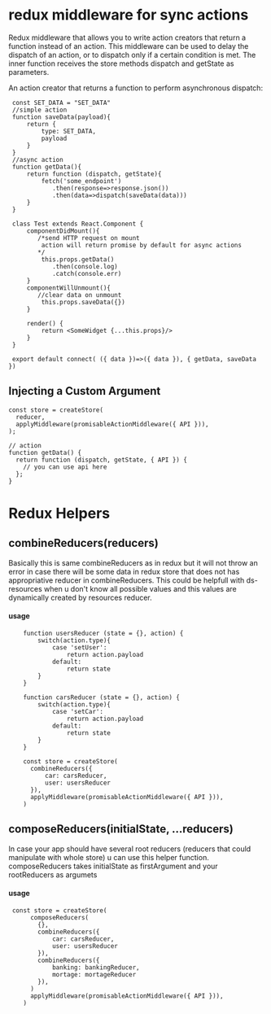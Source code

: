 # redux  middleware for sync actions

Redux middleware that allows you to write action creators that return a function instead of an action. This middleware can be used to delay the dispatch of an action, or to dispatch only if a certain condition is met. The inner function receives the store methods dispatch and getState as parameters.

An action creator that returns a function to perform asynchronous dispatch:

```
 const SET_DATA = "SET_DATA"
 //simple action
 function saveData(payload){
     return {
         type: SET_DATA,
         payload
     }
 }
 //async action
 function getData(){
     return function (dispatch, getState){
         fetch('some_endpoint')
            .then(response=>response.json())
            .then(data=>dispatch(saveData(data)))
     }
 }
 
 class Test extends React.Component {
     componentDidMount(){
        /*send HTTP request on mount 
         action will return promise by default for async actions
        */
         this.props.getData()
            .then(console.log)
            .catch(console.err)
     }
     componentWillUnmount(){
        //clear data on unmount
         this.props.saveData({})
     }
     
     render() {
         return <SomeWidget {...this.props}/>
     }
 }
 
 export default connect( ({ data })=>({ data }), { getData, saveData })
```

## Injecting a Custom Argument

```
const store = createStore(
  reducer,
  applyMiddleware(promisableActionMiddleware({ API })),
);

// action
function getData() {
  return function (dispatch, getState, { API }) {
    // you can use api here
  };
}
```

# Redux Helpers
## combineReducers(reducers)
Basically this is same combineReducers as in redux but it will not throw an error in case there will be some data in redux store that does not has appropriative reducer in  combineReducers. This could be helpfull with ds-resources when u don't know all possible values and this values are dynamically created by resources reducer.

#### usage

```
    function usersReducer (state = {}, action) {
        switch(action.type){
            case 'setUser':
                return action.payload
            default:
                return state
        }
    }
    
    function carsReducer (state = {}, action) {
        switch(action.type){
            case 'setCar':
                return action.payload
            default:
                return state
        }
    }
    
    const store = createStore(
      combineReducers({
          car: carsReducer,
          user: usersReducer
      }),
      applyMiddleware(promisableActionMiddleware({ API })),
    )
```
## composeReducers(initialState, ...reducers) 
In case your app should have several root reducers (reducers that could manipulate with whole store) u can use this helper function.
composeReducers takes initialState as firstArgument and your rootReducers as argumets

#### usage

```
 const store = createStore(
      composeReducers(
        {},
        combineReducers({
            car: carsReducer,
            user: usersReducer
        }),
        combineReducers({
            banking: bankingReducer,
            mortage: mortageReducer
        }),
      )
      applyMiddleware(promisableActionMiddleware({ API })),
    )
```
